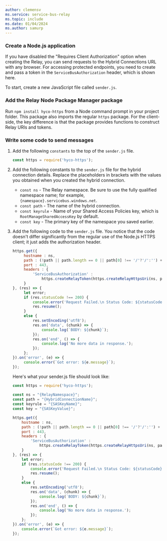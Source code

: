 ```yaml
---
author: clemensv
ms.service: service-bus-relay
ms.topic: include
ms.date: 01/04/2024
ms.author: samurp
---
```


### Create a Node.js application

If you have disabled the "Requires Client Authorization" option when creating the Relay,
you can send requests to the Hybrid Connections URL with any browser. For accessing
protected endpoints, you need to create and pass a token in the `ServiceBusAuthorization`
header, which is shown here.

To start, create a new JavaScript file called `sender.js`.

### Add the Relay Node Package Manager package

Run `npm install hyco-https` from a Node command prompt in your project folder. This package
also imports the regular `https` package. For the client-side, the key difference is that
the package provides functions to construct Relay URIs and tokens.

### Write some code to send messages

1. Add the following `constants` to the top of the `sender.js` file.
   
    ```js
    const https = require('hyco-https');
    ```

2. Add the following constants to the `sender.js` file for the hybrid connection details. Replace the placeholders in brackets with the values you obtained when you created the hybrid connection.
   
   - `const ns` - The Relay namespace. Be sure to use the fully qualified namespace name; for example, `{namespace}.servicebus.windows.net`.
   - `const path` - The name of the hybrid connection.
   - `const keyrule` - Name of your Shared Access Policies key, which is `RootManageSharedAccessKey` by default.
   - `const key` -   The primary key of the namespace you saved earlier.

3. Add the following code to the `sender.js` file. You notice that the
   code doesn't differ significantly from the regular use of the Node.js
   HTTPS client; it just adds the authorization header.
   
   ```js
   https.get({
        hostname : ns,
        path : (!path || path.length == 0 || path[0] !== '/'?'/':'') + path,
        port : 443,
        headers : {
            'ServiceBusAuthorization' : 
                https.createRelayToken(https.createRelayHttpsUri(ns, path), keyrule, key)
        }
   }, (res) => {
        let error;
        if (res.statusCode !== 200) {
            console.error('Request Failed.\n Status Code: ${statusCode}');
            res.resume();
        } 
        else {
            res.setEncoding('utf8');
            res.on('data', (chunk) => {
                console.log(`BODY: ${chunk}`);
            });
            res.on('end', () => {
                console.log('No more data in response.');
            });
        };
   }).on('error', (e) => {
        console.error(`Got error: ${e.message}`);
   });
   ```
    Here's what your sender.js file should look like:
   
    ```js
    const https = require('hyco-https');
       
    const ns = "{RelayNamespace}";
    const path = "{HybridConnectionName}";
    const keyrule = "{SASKeyName}";
    const key = "{SASKeyValue}";
   
    https.get({
        hostname : ns,
        path : (!path || path.length == 0 || path[0] !== '/'?'/':'') + path,
        port : 443,
        headers : {
            'ServiceBusAuthorization' : 
                https.createRelayToken(https.createRelayHttpsUri(ns, path), keyrule, key)
        }
    }, (res) => {
        let error;
        if (res.statusCode !== 200) {
            console.error('Request Failed.\n Status Code: ${statusCode}');
            res.resume();
        } 
        else {
            res.setEncoding('utf8');
            res.on('data', (chunk) => {
                console.log(`BODY: ${chunk}`);
            });
            res.on('end', () => {
                console.log('No more data in response.');
            });
        };
    }).on('error', (e) => {
        console.error(`Got error: ${e.message}`);
    });
    ```

